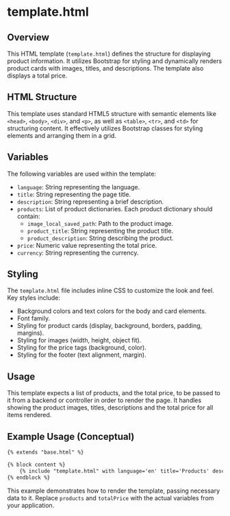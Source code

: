 # template.html

## Overview

This HTML template (`template.html`) defines the structure for displaying product information.  It utilizes Bootstrap for styling and dynamically renders product cards with images, titles, and descriptions.  The template also displays a total price.

## HTML Structure

This template uses standard HTML5 structure with semantic elements like `<head>`, `<body>`, `<div>`, and `<p>`, as well as  `<table>`, `<tr>`, and `<td>` for structuring content. It effectively utilizes Bootstrap classes for styling elements and arranging them in a grid.

## Variables

The following variables are used within the template:

- `language`: String representing the language.
- `title`: String representing the page title.
- `description`: String representing a brief description.
- `products`: List of product dictionaries. Each product dictionary should contain:
    - `image_local_saved_path`: Path to the product image.
    - `product_title`: String representing the product title.
    - `product_description`: String describing the product.
- `price`: Numeric value representing the total price.
- `currency`: String representing the currency.


## Styling

The `template.html` file includes inline CSS to customize the look and feel.  Key styles include:

- Background colors and text colors for the body and card elements.
- Font family.
- Styling for product cards (display, background, borders, padding, margins).
- Styling for images (width, height, object fit).
- Styling for the price tags (background, color).
- Styling for the footer (text alignment, margin).

## Usage

This template expects a list of products, and the total price, to be passed to it from a backend or controller in order to render the page. It handles showing the product images, titles, descriptions and the total price for all items rendered.

## Example Usage (Conceptual)

```html
{% extends "base.html" %}

{% block content %}
    {% include "template.html" with language='en' title='Products' description='List of available products' products=products price=totalPrice currency='$' %}
{% endblock %}
```

This example demonstrates how to render the template, passing necessary data to it.  Replace `products` and `totalPrice` with the actual variables from your application.

```
```
```


```
```
```
```
```

```
```

```
```
```
```